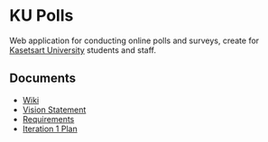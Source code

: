 # KU Polls

Web application for conducting online polls and surveys, create for [Kasetsart University](https://www.ku.ac.th/th) students and staff.


## Documents
  - [Wiki](../../wiki)
  - [Vision Statement](../../wiki/vision-statement)
  - [Requirements](../../wiki/requirements)
  - [Iteration 1 Plan](../../wiki/iteration-1-plan)
